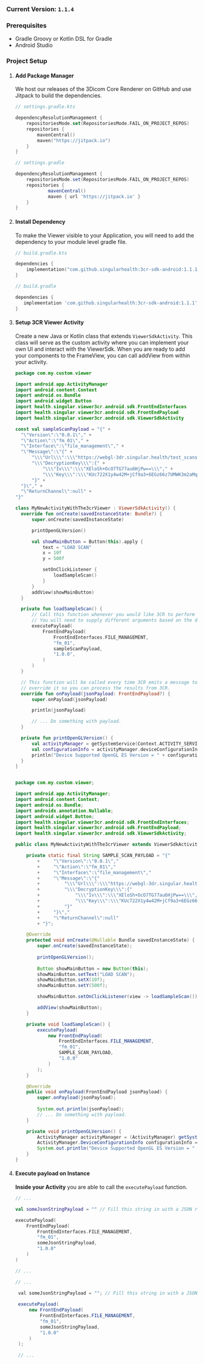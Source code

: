 ### Current Version: `1.1.4`
### Prerequisites

- Gradle Groovy or Kotlin DSL for Gradle
- Android Studio

### Project Setup

1. #### Add Package Manager
   We host our releases of the 3Dicom Core Renderer on GitHub and use Jitpack to build the dependencies.

   <CodeGroup>
      <CodeGroupItem title="Kotlin DSL" active>

      ```kts
      // settings.gradle.kts
   
      dependencyResolutionManagement {
          repositoriesMode.set(RepositoriesMode.FAIL_ON_PROJECT_REPOS)
          repositories {
              mavenCentral()
              maven("https://jitpack.io")
          }
      }
      ```

      </CodeGroupItem>

      <CodeGroupItem title="Groovy Gradle">

      ```gradle
      // settings.gradle
   
      dependencyResolutionManagement {
          repositoriesMode.set(RepositoriesMode.FAIL_ON_PROJECT_REPOS)
          repositories {
                  mavenCentral()
                  maven { url 'https://jitpack.io' }
          }
      }
      ```

      </CodeGroupItem>
   </CodeGroup>

2. #### Install Dependency
   To make the Viewer visible to your Application, you will need to add the dependency to your module level gradle file.

   <CodeGroup>
      <CodeGroupItem title="Kotlin DSL (build.gradle.kts)" active>

      ```kts
      // build.gradle.kts
    
      dependencies {
          implementation("com.github.singularhealth:3cr-sdk-android:1.1.1")
      }
    
      ```

      </CodeGroupItem>

      <CodeGroupItem title="Groovy Gradle (build.gradle)">

      ```gradle
      // build.gradle
    
      dependencies {
         implementation 'com.github.singularhealth:3cr-sdk-android:1.1.1'
      }
    
      ```

      </CodeGroupItem>
   </CodeGroup>

3. #### Setup 3CR Viewer Activity
   Create a new Java or Kotlin class that extends `ViewerSdkActivity`. This class will serve as the custom activity where you can implement your own UI and interact with the ViewerSdk.
   When you are ready to add your components to the FrameView, you can call addView from within your activity.

    <CodeGroup>
        <CodeGroupItem title="Kotlin" active>

      ```kotlin
    package com.my.custom.viewer
   
    import android.app.ActivityManager
    import android.content.Context
    import android.os.Bundle
    import android.widget.Button
    import health.singular.viewer3cr.android.sdk.FrontEndInterfaces
    import health.singular.viewer3cr.android.sdk.FrontEndPayload
    import health.singular.viewer3cr.android.sdk.ViewerSdkActivity
    
    const val sampleScanPayload = "{" +
        "\"Version\":\"0.0.1\"," +
        "\"Action\":\"fm_01\"," +
        "\"Interface\":\"file_management\"," +
        "\"Message\":\"{" +
            "\\\"Url\\\":\\\"https://webgl-3dr.singular.health/test_scans/01440d4e-8b04-4b90-bb2c-698535ce16d6/CHEST.3vxl\\\"," +
            "\\\"DecryptionKey\\\":{" +
                "\\\"Iv\\\":\\\"XEloSh+OcO7TG77au6HjPw==\\\"," +
                "\\\"Key\\\":\\\"KUc722X1y4w42M+jCf9a3+6EGz66z7UMWK3m2aMqGxM=\\\"" +
            "}" +
        "}\"," +
        "\"ReturnChannel\":null" +
    "}"
    
    class MyNewActivityWithThe3crViewer : ViewerSdkActivity() {
        override fun onCreate(savedInstanceState: Bundle?) {
            super.onCreate(savedInstanceState)
    
            printOpenGLVersion()
    
            val showMainButton = Button(this).apply {
                text = "LOAD SCAN"
                x = 10f
                y = 500f
    
                setOnClickListener {
                    loadSampleScan()
                }
            }
            addView(showMainButton)
        }
    
        private fun loadSampleScan() {
            // Call this function whenever you would like 3CR to perform an action
            // You will need to supply different arguments based on the documentation
            executePayload(
                FrontEndPayload(
                    FrontEndInterfaces.FILE_MANAGEMENT,
                    "fm_01",
                    sampleScanPayload,
                    "1.0.0",
                )
            )
        }
    
        // This function will be called every time 3CR emits a message to the Front End.
        // override it so you can process the results from 3CR.
        override fun onPayload(jsonPayload: FrontEndPayload?) {
            super.onPayload(jsonPayload)
    
            println(jsonPayload)
   
            // ... Do something with payload.
        }
    
        private fun printOpenGLVersion() {
            val activityManager = getSystemService(Context.ACTIVITY_SERVICE) as ActivityManager;
            val configurationInfo = activityManager.deviceConfigurationInfo
            println("Device Supported OpenGL ES Version = " + configurationInfo.getGlEsVersion())
        }
    }



   ```

   </CodeGroupItem>

   <CodeGroupItem title="Java">

    ```java
    package com.my.custom.viewer;
    
    import android.app.ActivityManager;
    import android.content.Context;
    import android.os.Bundle;
    import androidx.annotation.Nullable;
    import android.widget.Button;
    import health.singular.viewer3cr.android.sdk.FrontEndInterfaces;
    import health.singular.viewer3cr.android.sdk.FrontEndPayload;
    import health.singular.viewer3cr.android.sdk.ViewerSdkActivity;
    
    public class MyNewActivityWithThe3crViewer extends ViewerSdkActivity {

        private static final String SAMPLE_SCAN_PAYLOAD = "{"
            +     "\"Version\":\"0.0.1\","
            +     "\"Action\":\"fm_01\","
            +     "\"Interface\":\"file_management\","
            +     "\"Message\":\"{"
            +         "\\\"Url\\\":\\\"https://webgl-3dr.singular.health/test_scans/01440d4e-8b04-4b90-bb2c-698535ce16d6/CHEST.3vxl\\\","
            +         "\\\"DecryptionKey\\\":{"
            +             "\\\"Iv\\\":\\\"XEloSh+OcO7TG77au6HjPw==\\\","
            +             "\\\"Key\\\":\\\"KUc722X1y4w42M+jCf9a3+6EGz66z7UMWK3m2aMqGxM=\\\""
            +         "}"
            +     "}\","
            +     "\"ReturnChannel\":null"
            + "}";
    
        @Override
        protected void onCreate(@Nullable Bundle savedInstanceState) {
            super.onCreate(savedInstanceState);
       
            printOpenGLVersion();
       
            Button showMainButton = new Button(this);
            showMainButton.setText("LOAD SCAN");
            showMainButton.setX(10f);
            showMainButton.setY(500f);
    
            showMainButton.setOnClickListener(view -> loadSampleScan());
   
            addView(showMainButton);
        }
    
        private void loadSampleScan() {
            executePayload(
                new FrontEndPayload(
                    FrontEndInterfaces.FILE_MANAGEMENT,
                    "fm_01",
                    SAMPLE_SCAN_PAYLOAD,
                    "1.0.0"
                )
            );
        }
    
        @Override
        public void onPayload(FrontEndPayload jsonPayload) {
            super.onPayload(jsonPayload);
       
            System.out.println(jsonPayload);
            // ... Do something with payload.
        }
    
        private void printOpenGLVersion() {
            ActivityManager activityManager = (ActivityManager) getSystemService(Context.ACTIVITY_SERVICE);
            ActivityManager.DeviceConfigurationInfo configurationInfo = activityManager.getDeviceConfigurationInfo();
            System.out.println("Device Supported OpenGL ES Version = " + configurationInfo.getGlEsVersion());
        }
    }
    ```

   </CodeGroupItem>
   </CodeGroup>

4. #### Execute payload on Instance
   **Inside your Activity** you are able to call the `executePayload` function.


   <CodeGroup>
        <CodeGroupItem title="Kotlin" active>

   ```kotlin
   // ...
   
   val someJsonStringPayload = "" // Fill this string in with a JSON representation of your payload.
   
   executePayload(
       FrontEndPayload(
           FrontEndInterfaces.FILE_MANAGEMENT,
           "fm_01",
           someJsonStringPayload,
           "1.0.0"
       )
   )
   
   // ...
   ```

   </CodeGroupItem>

   <CodeGroupItem title="Java">

   ```java
   // ...

    val someJsonStringPayload = ""; // Fill this string in with a JSON representation of your payload.
    
    executePayload(
        new FrontEndPayload(
            FrontEndInterfaces.FILE_MANAGEMENT,
            "fm_01",
            someJsonStringPayload,
            "1.0.0"
        )
    );
    
    // ...
   ```

     </CodeGroupItem>

   </CodeGroup>
